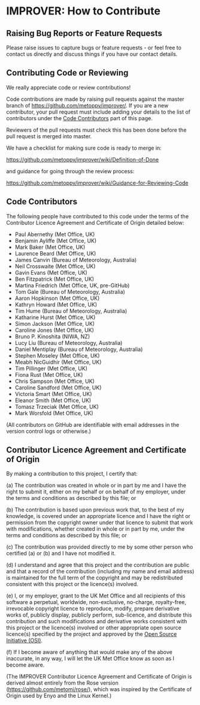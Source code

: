 # IMPROVER: How to Contribute


## Raising Bug Reports or Feature Requests

Please raise issues to capture bugs or feature requests - or feel free
to contact us directly and discuss things if you have our contact details.


## Contributing Code or Reviewing

We really appreciate code or review contributions!

Code contributions are made by raising pull requests against the master
branch of https://github.com/metoppv/improver/. If you are a new contributor,
your pull request must include adding your details to the list of contributors
under the [Code Contributors](#code-contributors) part of this page.

Reviewers of the pull requests must check this has been done before the pull
request is merged into master.

We have a checklist for making sure code is ready to merge in:

https://github.com/metoppv/improver/wiki/Definition-of-Done

and guidance for going through the review process:

https://github.com/metoppv/improver/wiki/Guidance-for-Reviewing-Code


## Code Contributors

The following people have contributed to this code under the terms of
the Contributor Licence Agreement and Certificate of Origin detailed
below:

* Paul Abernethy (Met Office, UK)
* Benjamin Ayliffe (Met Office, UK)
* Mark Baker (Met Office, UK)
* Laurence Beard (Met Office, UK)
* James Canvin (Bureau of Meteorology, Australia)
* Neil Crosswaite (Met Office, UK)
* Gavin Evans (Met Office, UK)
* Ben Fitzpatrick (Met Office, UK)
* Martina Friedrich (Met Office, UK, pre-GitHub)
* Tom Gale (Bureau of Meteorology, Australia)
* Aaron Hopkinson (Met Office, UK)
* Kathryn Howard (Met Office, UK)
* Tim Hume (Bureau of Meteorology, Australia)
* Katharine Hurst (Met Office, UK) 
* Simon Jackson (Met Office, UK)
* Caroline Jones (Met Office, UK)
* Bruno P. Kinoshita (NIWA, NZ)
* Lucy Liu (Bureau of Meteorology, Australia)
* Daniel Mentiplay (Bureau of Meteorology, Australia)
* Stephen Moseley (Met Office, UK)
* Meabh NicGuidhir (Met Office, UK)
* Tim Pillinger (Met Office, UK)
* Fiona Rust (Met Office, UK)
* Chris Sampson (Met Office, UK)
* Caroline Sandford (Met Office, UK)
* Victoria Smart (Met Office, UK)
* Eleanor Smith (Met Office, UK)
* Tomasz Trzeciak (Met Office, UK)
* Mark Worsfold (Met Office, UK)

(All contributors on GitHub are identifiable with email addresses in the
version control logs or otherwise.)


## Contributor Licence Agreement and Certificate of Origin

By making a contribution to this project, I certify that:

(a) The contribution was created in whole or in part by me and I have
    the right to submit it, either on my behalf or on behalf of my
    employer, under the terms and conditions as described by this file;
    or

(b) The contribution is based upon previous work that, to the best of
    my knowledge, is covered under an appropriate licence and I have
    the right or permission from the copyright owner under that licence
    to submit that work with modifications, whether created in whole or
    in part by me, under the terms and conditions as described by
    this file; or

(c) The contribution was provided directly to me by some other person
    who certified (a) or (b) and I have not modified it.

(d) I understand and agree that this project and the contribution
    are public and that a record of the contribution (including my
    name and email address) is maintained for the full term of the copyright
    and may be redistributed consistent with this project or the licence(s)
    involved.

(e) I, or my employer, grant to the UK Met Office and all recipients of
    this software a perpetual, worldwide, non-exclusive, no-charge,
    royalty-free, irrevocable copyright licence to reproduce, modify,
    prepare derivative works of, publicly display, publicly perform,
    sub-licence, and distribute this contribution and such modifications
    and derivative works consistent with this project or the licence(s)
    involved or other appropriate open source licence(s) specified by
    the project and approved by the
    [Open Source Initiative (OSI)](http://www.opensource.org/).

(f) If I become aware of anything that would make any of the above
    inaccurate, in any way, I will let the UK Met Office know as soon as
    I become aware.

(The IMPROVER Contributor Licence Agreement and Certificate of Origin is
derived almost entirely from the Rose version
(https://github.com/metomi/rose/), which was inspired by the Certificate of
Origin used by Enyo and the Linux Kernel.)
